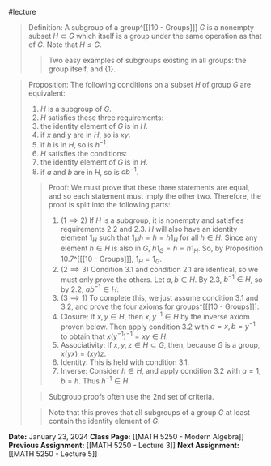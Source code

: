 #lecture
>Definition: A subgroup of a group^[[[10 - Groups]]] $G$ is a nonempty subset $H \subset G$ which itself is a group under the same operation as that of $G$. Note that $H \leq G$. 
>>Two easy examples of subgroups existing in all groups: the group itself, and $\{1\}$. 

>Proposition: The following conditions on a subset $H$ of group $G$ are equivalent:
>1. $H$ is a subgroup of $G$.
>2. $H$ satisfies these three requirements:
>	1. the identity element of $G$ is in $H$.
>	2. if $x$ and $y$ are in $H$, so is $xy$.
>	3. if $h$ is in $H$, so is $h^{-1}$. 
>3. $H$ satisfies the conditions:
>	1. the identity element of $G$ is in $H$.
>	2. if $a$ and $b$ are in $H$, so is $ab^{-1}$. 
>>Proof: We must prove that these three statements are equal, and so each statement must imply the other two. Therefore, the proof is split into the following parts:
>>1. ($1 \implies 2$) If  $H$ is a subgroup, it is nonempty and satisfies requirements 2.2 and 2.3. $H$ will also have an identity element $1_H$ such that $1_Hh=h=h1_H$ for all $h \in H$. Since any element $h \in H$ is also in $G$, $h1_G=h=h1_H$. So, by Proposition 10.7^[[[10 - Groups]]], $1_H=1_G$.
>>2. ($2 \implies 3$) Condition 3.1 and condition 2.1 are identical, so we must only prove the others. Let $a,b \in H$. By 2.3, $b^{-1} \in H$, so by 2.2, $ab^{-1} \in H$.
>>3. ($3 \implies 1$) To complete this, we just assume condition 3.1 and 3.2, and prove the four axioms for groups^[[[10 - Groups]]]:
>>	1. Closure: If $x,y \in H$, then $x, y^{-1} \in H$ by the inverse axiom proven below. Then apply condition 3.2 with $a=x, b=y^{-1}$ to obtain that $x(y^{-1})^{-1}=xy \in H$.
>>	2. Associativity: If $x,y,z \in H \subset G$, then, because $G$ is a group, $x(yx)=(xy)z$.
>>	3. Identity: This is held with condition 3.1.
>>	4. Inverse: Consider $h \in H$, and apply condition 3.2 with $a=1, b=h$. Thus $h^{-1} \in H$. 
>
>>Subgroup proofs often use the 2nd set of criteria.
>
>>Note that this proves that all subgroups of a group $G$ at least contain the identity element of $G$.

**Date:** January 23, 2024
**Class Page:** [[MATH 5250 - Modern Algebra]]
**Previous Assignment:** [[MATH 5250 - Lecture 3]]
**Next Assignment:** [[MATH 5250 - Lecture 5]]